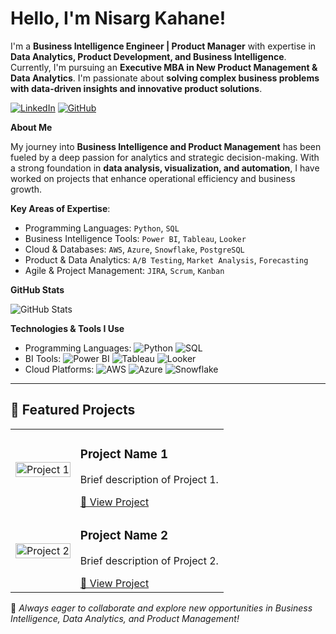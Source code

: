 # Hello, I'm Nisarg Kahane!

I'm a **Business Intelligence Engineer | Product Manager** with expertise in **Data Analytics, Product Development, and Business Intelligence**. Currently, I'm pursuing an **Executive MBA in New Product Management & Data Analytics**. I'm passionate about **solving complex business problems with data-driven insights and innovative product solutions**.

[![LinkedIn](https://img.shields.io/badge/-LinkedIn-blue?style=flat&logo=Linkedin&logoColor=white)](https://www.linkedin.com/in/nisargkahane/)
[![GitHub](https://img.shields.io/badge/-GitHub-black?style=flat&logo=github&logoColor=white)](https://github.com/NisargKahane/)

**About Me**

My journey into **Business Intelligence and Product Management** has been fueled by a deep passion for analytics and strategic decision-making. With a strong foundation in **data analysis, visualization, and automation**, I have worked on projects that enhance operational efficiency and business growth.

**Key Areas of Expertise**:

- Programming Languages: `Python`, `SQL`
- Business Intelligence Tools: `Power BI`, `Tableau`, `Looker`
- Cloud & Databases: `AWS`, `Azure`, `Snowflake`, `PostgreSQL`
- Product & Data Analytics: `A/B Testing`, `Market Analysis`, `Forecasting`
- Agile & Project Management: `JIRA`, `Scrum`, `Kanban`

**GitHub Stats**

![GitHub Stats](https://github-readme-stats.vercel.app/api?username=NisargKahane&show_icons=true&theme=radical)

**Technologies & Tools I Use**

- Programming Languages: ![Python](https://img.shields.io/badge/-Python-blue?style=flat&logo=python&logoColor=white) ![SQL](https://img.shields.io/badge/-SQL-orange?style=flat&logo=sqlite&logoColor=white)
- BI Tools: ![Power BI](https://img.shields.io/badge/-PowerBI-yellow?style=flat&logo=powerbi&logoColor=black) ![Tableau](https://img.shields.io/badge/-Tableau-blue?style=flat&logo=tableau&logoColor=white) ![Looker](https://img.shields.io/badge/-Looker-4285F4?style=flat&logo=looker&logoColor=white)
- Cloud Platforms: ![AWS](https://img.shields.io/badge/-AWS-black?style=flat&logo=amazon-aws&logoColor=yellow) ![Azure](https://img.shields.io/badge/-Azure-blue?style=flat&logo=microsoft-azure&logoColor=white) ![Snowflake](https://img.shields.io/badge/-Snowflake-lightblue?style=flat&logo=snowflake&logoColor=white)

---

## 📌 Featured Projects

<table>
  <tr>
    <td>
      <img src="https://via.placeholder.com/400" alt="Project 1" width="100%"/>
    </td>
    <td>
      <h3>Project Name 1</h3>
      <p>Brief description of Project 1.</p>
      <a href="#">🔗 View Project</a>
    </td>
  </tr>
  <tr>
    <td>
      <img src="https://via.placeholder.com/400" alt="Project 2" width="100%"/>
    </td>
    <td>
      <h3>Project Name 2</h3>
      <p>Brief description of Project 2.</p>
      <a href="#">🔗 View Project</a>
    </td>
  </tr>
</table>

📌 *Always eager to collaborate and explore new opportunities in Business Intelligence, Data Analytics, and Product Management!*
